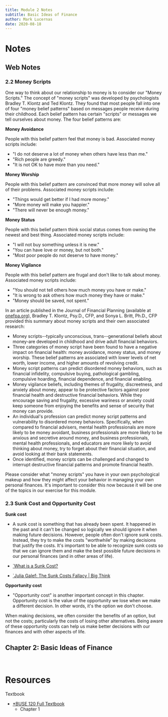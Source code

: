 ```yaml
---
title: Module 2 Notes
subtitle: Basic Ideas of Finance
author: Mark Lucernas
date: 2020-08-18
---
```



# Notes

## Web Notes

### 2.2 Money Scripts

One way to think about our relationship to money is to consider our "Money
Scripts." The concept of "money scripts" was developed by psychologists Bradley
T. Klontz and Ted Klontz. They found that most people fall into one of four
"money belief patterns" based on messages people receive during their childhood.
Each belief pattern has certain "scripts" or messages we tell ourselves about
money. The four belief patterns are:

**Money Avoidance**

People with this belief pattern feel that money is bad. Associated money scripts
include:

- "I do not deserve a lot of money when others have less than me."
- "Rich people are greedy."
- "It is not OK to have more than you need."

**Money Worship**

People with this belief pattern are convinced that more money will solve all of
their problems. Associated money scripts include:

- "Things would get better if I had more money."
- "More money will make you happier."
- "There will never be enough money."

**Money Status**

People with this belief pattern think social status comes from owning the newest
and best thing. Associated money scripts include:

- "I will not buy something unless it is new."
- "You can have love or money, but not both."
- "Most poor people do not deserve to have money."

**Money Vigilance**

People with this belief pattern are frugal and don't like to talk about money.
Associated money scripts include:

- "You should not tell others how much money you have or make."
- "It is wrong to ask others how much money they have or make."
- "Money should be saved, not spent."

In an article published in the Journal of Financial Planning (available at
[onefpa.org](https://www.onefpa.org)), Bradley T. Klontz, Psy.D., CFP, and Sonya
L. Britt, Ph.D., CFP provided this summary about money scripts and their own
associated research:

- Money scripts--typically unconscious, trans--generational beliefs about
  money-are developed in childhood and drive adult financial behaviors.
- Three categories of money script have been found to have a negative impact on
  financial health: money avoidance, money status, and money worship. These
  belief patterns are associated with lower levels of net worth, lower income,
  and higher amounts of revolving credit.
- Money script patterns can predict disordered money behaviors, such as
  financial infidelity, compulsive buying, pathological gambling, compulsive
  hoarding, financial dependence, and financial enabling.
- Money vigilance beliefs, including themes of frugality, discreetness, and
  anxiety about money, appear to be protective factors against poor financial
  health and destructive financial behaviors. While they encourage saving and
  frugality, excessive wariness or anxiety could keep someone from enjoying the
  benefits and sense of security that money can provide.
- An individual's profession can predict money script patterns and vulnerability
  to disordered money behaviors.  Specifically, when compared to financial
  advisers, mental health professionals are more likely to be money avoidant,
  business professionals are more likely to be anxious and secretive around
  money, and business professionals, mental health professionals, and educators
  are more likely to avoid thinking about money, try to forget about their
  financial situation, and avoid looking at their bank statements.
- Once identified, money scripts can be challenged and changed to interrupt
  destructive financial patterns and promote financial health.

Please consider what "money scripts" you have in your own psychological makeup
and how they might affect your behavior in managing your own personal finances.
It's important to consider this now because it will be one of the topics in our
exercise for this module.

### 2.3 Sunk Cost and Opportunity Cost

<a name="sunk-cost-term">**Sunk cost**</a>

- A sunk cost is something that has already been spent. It happened in the past
  and it can't be changed so logically we should ignore it when making future
  decisions. However, people often don't ignore sunk costs. Instead, they try to
  make the costs "worthwhile" by making decisions that justify the costs. It's
  important to be able to recognize sunk costs so that we can ignore them and
  make the best possible future decisions in our personal finances (and in other
  areas of life).

- [`What is a Sunk Cost?](https://www.youtube.com/watch?v=cdjd--57E9c)
- [`Julia Galef: The Sunk Costs Fallacy | Big Think](https://www.youtube.com/watch?v=vpnxd31y0Fo)

<a name="opportunity-cost-term">**Opportunity cost**</a>

- "Opportunity cost" is another important concept in this chapter. Opportunity
  cost is the value of the opportunity we lose when we make a different
  decision.  In other words, it's the option we don't choose.

When making decisions, we often consider the benefits of an option, but not the
costs; particularly the costs of losing other alternatives. Being aware of these
opportunity costs can help us make better decisions with our finances and with
other aspects of life.



## Chapter 2: Basic Ideas of Finance








<br>

# Resources

Textbook

+ [*BUSE 120 Full Textbook](file:../../../../../files/fall-2020/BUSE-120/textbook_full.pdf)
  - Chapter 1

